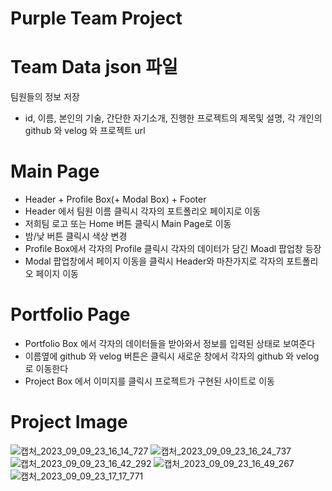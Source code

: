 # Purple Team Project

# Team Data json 파일

팀원들의 정보 저장

- id, 이름, 본인의 기술, 간단한 자기소개, 진행한 프로젝트의 제목및 설명, 각 개인의 github 와 velog 와 프로젝트 url

# Main Page

- Header + Profile Box(+ Modal Box) + Footer
- Header 에서 팀원 이름 클릭시 각자의 포트폴리오 페이지로 이동
- 저희팀 로고 또는 Home 버튼 클릭시 Main Page로 이동
- 밤/낮 버튼 클릭시 색상 변경
- Profile Box에서 각자의 Profile 클릭시 각자의 데이터가 담긴 Moadl 팝업창 등장
- Modal 팝업창에서 페이지 이동을 클릭시 Header와 마찬가지로 각자의 포트폴리오 페이지 이동

# Portfolio Page

- Portfolio Box 에서 각자의 데이터들을 받아와서 정보를 입력된 상태로 보여준다
- 이름옆에 github 와 velog 버튼은 클릭시 새로운 창에서 각자의 github 와 velog로 이동한다
- Project Box 에서 이미지를 클릭시 프로젝트가 구현된 사이트로 이동

# Project Image
![캡처_2023_09_09_23_16_14_727](https://github.com/pbj0922/Team-Purple-Project/assets/107535534/f3a8542b-a87a-4ccb-a713-f9bd3c1ffdb8)
![캡처_2023_09_09_23_16_24_737](https://github.com/pbj0922/Team-Purple-Project/assets/107535534/859dc6c7-6e18-4659-9de6-9611a8dd0c78)
![캡처_2023_09_09_23_16_42_292](https://github.com/pbj0922/Team-Purple-Project/assets/107535534/8adc1b3c-7956-442e-b6fc-ae9858008a7b)
![캡처_2023_09_09_23_16_49_267](https://github.com/pbj0922/Team-Purple-Project/assets/107535534/e2c4e407-e0a8-4cee-9fac-d6471ee4b7c4)
![캡처_2023_09_09_23_17_17_771](https://github.com/pbj0922/Team-Purple-Project/assets/107535534/5dc939bf-0384-4c70-9ebc-ca70c2506680)

